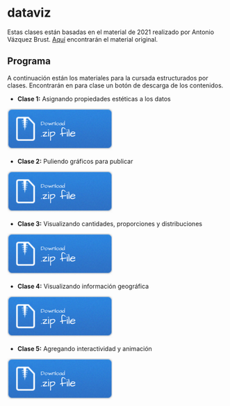 
<!-- README.md is generated from README.Rmd. Please edit that file -->

# dataviz

<!-- badges: start -->
<!-- badges: end -->

Estas clases están basadas en el material de 2021 realizado por Antonio
Vázquez Brust. [Aquí](https://github.com/bitsandbricks/dataviz)
encontrarán el material original.

## Programa

A continuación están los materiales para la cursada estructurados por
clases. Encontrarán en para clase un botón de descarga de los
contenidos.

-   **Clase 1:** Asignando propiedades estéticas a los datos

[![](img/Download.png)](/clase1/clase1.zip)

-   **Clase 2:** Puliendo gráficos para publicar

[![](img/Download.png)](/clase2/clase2.zip)

-   **Clase 3:** Visualizando cantidades, proporciones y distribuciones

[![](img/Download.png)](/clase3/clase3.zip)

-   **Clase 4:** Visualizando información geográfica

[![](img/Download.png)](/clase4/clase4.zip)

-   **Clase 5:** Agregando interactividad y animación

[![](img/Download.png)](/clase5/clase5.zip)
